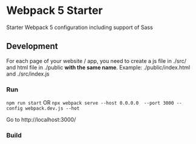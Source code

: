 # Webpack 5 Starter
Starter Webpack 5 configuration including support of Sass

## Development

For each page of your website / app, you need to create a js file in ./src/ and html file in ./public **with the same name**.
Example: ./public/index.html and ./src/index.js

### Run
```npm run start```
OR
```npx webpack serve --host 0.0.0.0  --port 3000 --config webpack.dev.js --hot```

Go to http://localhost:3000/

### Build
